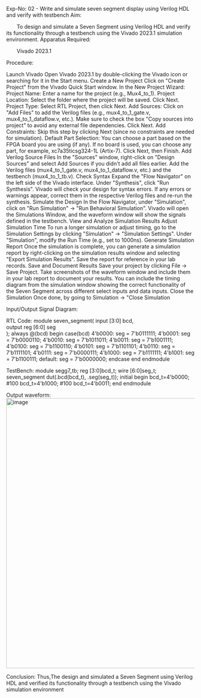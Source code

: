 Exp-No: 02 - Write and simulate seven segment display using Verilog HDL and verify with testbench
Aim:

  To design and simulate a Seven Segment using Verilog HDL and verify its functionality through a testbench using the Vivado 2023.1 simulation environment.
Apparatus Required:

  Vivado 2023.1

Procedure:


Launch Vivado Open Vivado 2023.1 by double-clicking the Vivado icon or searching for it in the Start menu.
Create a New Project Click on "Create Project" from the Vivado Quick Start window. In the New Project Wizard: Project Name: Enter a name for the project (e.g., Mux4_to_1). Project Location: Select the folder where the project will be saved. Click Next. Project Type: Select RTL Project, then click Next. Add Sources: Click on "Add Files" to add the Verilog files (e.g., mux4_to_1_gate.v, mux4_to_1_dataflow.v, etc.). Make sure to check the box "Copy sources into project" to avoid any external file dependencies. Click Next. Add Constraints: Skip this step by clicking Next (since no constraints are needed for simulation). Default Part Selection: You can choose a part based on the FPGA board you are using (if any). If no board is used, you can choose any part, for example, xc7a35ticsg324-1L (Artix-7). Click Next, then Finish.
Add Verilog Source Files In the "Sources" window, right-click on "Design Sources" and select Add Sources if you didn't add all files earlier. Add the Verilog files (mux4_to_1_gate.v, mux4_to_1_dataflow.v, etc.) and the testbench (mux4_to_1_tb.v).
Check Syntax Expand the "Flow Navigator" on the left side of the Vivado interface. Under "Synthesis", click "Run Synthesis". Vivado will check your design for syntax errors. If any errors or warnings appear, correct them in the respective Verilog files and re-run the synthesis.
Simulate the Design In the Flow Navigator, under "Simulation", click on "Run Simulation" → "Run Behavioral Simulation". Vivado will open the Simulations Window, and the waveform window will show the signals defined in the testbench.
View and Analyze Simulation Results 
Adjust Simulation Time To run a longer simulation or adjust timing, go to the Simulation Settings by clicking "Simulation" → "Simulation Settings". Under "Simulation", modify the Run Time (e.g., set to 1000ns).
Generate Simulation Report Once the simulation is complete, you can generate a simulation report by right-clicking on the simulation results window and selecting "Export Simulation Results". Save the report for reference in your lab records.
Save and Document Results Save your project by clicking File → Save Project. Take screenshots of the waveform window and include them in your lab report to document your results. You can include the timing diagram from the simulation window showing the correct functionality of the Seven Segment across different select inputs and data inputs.
Close the Simulation Once done, by going to Simulation → "Close Simulation

Input/Output Signal Diagram:

RTL Code:
module seven_segment(
    input  [3:0] bcd,       
    output reg [6:0] seg      
);
always @(bcd)
begin
case(bcd)
        4'b0000: seg = 7'b0111111; 
        4'b0001: seg = 7'b0000110; 
        4'b0010: seg = 7'b1011011; 
        4'b0011: seg = 7'b1001111; 
        4'b0100: seg = 7'b1100110; 
        4'b0101: seg = 7'b1101101; 
        4'b0110: seg = 7'b1111101; 
        4'b0111: seg = 7'b0000111; 
        4'b1000: seg = 7'b1111111; 
        4'b1001: seg = 7'b1100111; 
        default: seg = 7'b0000000; 
    endcase
end
endmodule

TestBench:
module segg7_tb;
reg [3:0]bcd_t;
wire [6:0]seg_t;
seven_segment dut(.bcd(bcd_t), .seg(seg_t));
initial
begin
bcd_t=4'b0000;
#100
bcd_t=4'b1000;
#100
bcd_t=4'b0011;
end
endmodule

Output waveform:
<img width="1280" height="720" alt="image" src="https://github.com/user-attachments/assets/857b80eb-7783-432e-8f17-5b19d0cc1ce9" />


Conclusion:
Thus,The design and simulated a Seven Segment using Verilog HDL and verified its functionality through a testbench using the Vivado simulation environment

